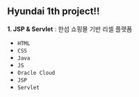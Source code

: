 ## Hyundai 1th project!!
**1. JSP & Servlet** :  한섬 쇼핑몰 기반 리셀 플랫폼 
- `HTML`
- `CSS`
- `Java`
- `JS`
- `Oracle Cloud`
- `JSP`
- `Servlet`
